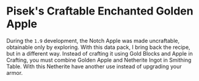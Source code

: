 # Pisek's Craftable Enchanted Golden Apple

During the `1.9` development, the Notch Apple was made uncraftable, obtainable only by exploring. With this data pack, I bring back the recipe, but in a different way. Instead of crafting it using Gold Blocks and Apple in Crafting, you must combine Golden Apple and Netherite Ingot in Smithing Table. With this Netherite have another use instead of upgrading your armor.
